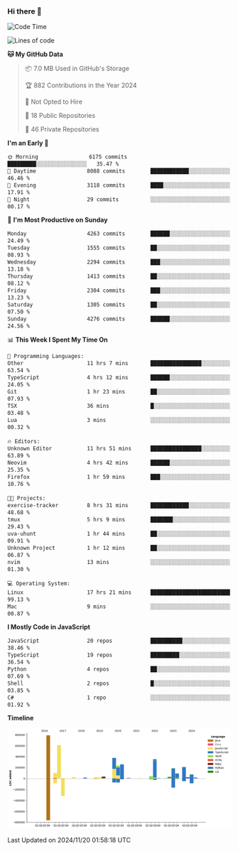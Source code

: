 ### Hi there 👋

<!--
**Clumsy-Coder/Clumsy-Coder** is a ✨ _special_ ✨ repository because its `README.md` (this file) appears on your GitHub profile.

Here are some ideas to get you started:

- 🔭 I’m currently working on ...
- 🌱 I’m currently learning ...
- 👯 I’m looking to collaborate on ...
- 🤔 I’m looking for help with ...
- 💬 Ask me about ...
- 📫 How to reach me: ...
- 😄 Pronouns: ...
- ⚡ Fun fact: ...
-->

<!-- anmol098/waka-readme-stats -->
<!--START_SECTION:waka-->
![Code Time](http://img.shields.io/badge/Code%20Time-975%20hrs%2033%20mins-blue)

![Lines of code](https://img.shields.io/badge/From%20Hello%20World%20I%27ve%20Written-3.5%20million%20lines%20of%20code-blue)

**🐱 My GitHub Data** 

> 📦 7.0 MB Used in GitHub's Storage 
 > 
> 🏆 882 Contributions in the Year 2024
 > 
> 🚫 Not Opted to Hire
 > 
> 📜 18 Public Repositories 
 > 
> 🔑 46 Private Repositories 
 > 
**I'm an Early 🐤** 

```text
🌞 Morning                6175 commits        █████████░░░░░░░░░░░░░░░░   35.47 % 
🌆 Daytime                8088 commits        ████████████░░░░░░░░░░░░░   46.46 % 
🌃 Evening                3118 commits        ████░░░░░░░░░░░░░░░░░░░░░   17.91 % 
🌙 Night                  29 commits          ░░░░░░░░░░░░░░░░░░░░░░░░░   00.17 % 
```
📅 **I'm Most Productive on Sunday** 

```text
Monday                   4263 commits        ██████░░░░░░░░░░░░░░░░░░░   24.49 % 
Tuesday                  1555 commits        ██░░░░░░░░░░░░░░░░░░░░░░░   08.93 % 
Wednesday                2294 commits        ███░░░░░░░░░░░░░░░░░░░░░░   13.18 % 
Thursday                 1413 commits        ██░░░░░░░░░░░░░░░░░░░░░░░   08.12 % 
Friday                   2304 commits        ███░░░░░░░░░░░░░░░░░░░░░░   13.23 % 
Saturday                 1305 commits        ██░░░░░░░░░░░░░░░░░░░░░░░   07.50 % 
Sunday                   4276 commits        ██████░░░░░░░░░░░░░░░░░░░   24.56 % 
```


📊 **This Week I Spent My Time On** 

```text
💬 Programming Languages: 
Other                    11 hrs 7 mins       ████████████████░░░░░░░░░   63.54 % 
TypeScript               4 hrs 12 mins       ██████░░░░░░░░░░░░░░░░░░░   24.05 % 
Git                      1 hr 23 mins        ██░░░░░░░░░░░░░░░░░░░░░░░   07.93 % 
TSX                      36 mins             █░░░░░░░░░░░░░░░░░░░░░░░░   03.48 % 
Lua                      3 mins              ░░░░░░░░░░░░░░░░░░░░░░░░░   00.32 % 

🔥 Editors: 
Unknown Editor           11 hrs 51 mins      ████████████████░░░░░░░░░   63.89 % 
Neovim                   4 hrs 42 mins       ██████░░░░░░░░░░░░░░░░░░░   25.35 % 
Firefox                  1 hr 59 mins        ███░░░░░░░░░░░░░░░░░░░░░░   10.76 % 

🐱‍💻 Projects: 
exercise-tracker         8 hrs 31 mins       ████████████░░░░░░░░░░░░░   48.68 % 
tmux                     5 hrs 9 mins        ███████░░░░░░░░░░░░░░░░░░   29.43 % 
uva-uhunt                1 hr 44 mins        ██░░░░░░░░░░░░░░░░░░░░░░░   09.91 % 
Unknown Project          1 hr 12 mins        ██░░░░░░░░░░░░░░░░░░░░░░░   06.87 % 
nvim                     13 mins             ░░░░░░░░░░░░░░░░░░░░░░░░░   01.30 % 

💻 Operating System: 
Linux                    17 hrs 21 mins      █████████████████████████   99.13 % 
Mac                      9 mins              ░░░░░░░░░░░░░░░░░░░░░░░░░   00.87 % 
```

**I Mostly Code in JavaScript** 

```text
JavaScript               20 repos            ██████████░░░░░░░░░░░░░░░   38.46 % 
TypeScript               19 repos            █████████░░░░░░░░░░░░░░░░   36.54 % 
Python                   4 repos             ██░░░░░░░░░░░░░░░░░░░░░░░   07.69 % 
Shell                    2 repos             █░░░░░░░░░░░░░░░░░░░░░░░░   03.85 % 
C#                       1 repo              ░░░░░░░░░░░░░░░░░░░░░░░░░   01.92 % 
```



**Timeline**

![Lines of Code chart](https://raw.githubusercontent.com/Clumsy-Coder/Clumsy-Coder/main/assets/bar_graph.png)


 Last Updated on 2024/11/20 01:58:18 UTC
<!--END_SECTION:waka-->
